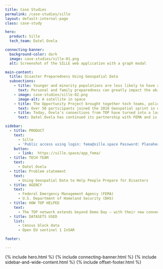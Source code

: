 ```yaml
---
title: Case Studies
permalink: /case-studies/sille
layout: default-internal-page
class: case-study

hero:
  product: Sille
  tech_team: Datel Ovela

connecting-banner:
  background-color: dark
  image: case-studies/sille-01.png
  alt: Screenshot of the SILLE web application with a graph modal

main-content:
  title: Disaster Preparedness Using Geospatial Data
  subsections:
    - title: Younger and minority populations are less likely to have an emergency plan.
      text: Personal and family preparedness can greatly impact the ability that individuals and communities have to successfully and rapidly recover from a disaster. However, in the 2016 National Household Preparedness Survey, only 45% of respondents reported having a household emergency plan. Additionally, people who consider preparedness part of everyday life tend to be 65 years of age or older, white and male, while people who intend to prepare but have yet to get started tend to be 45 years of age or younger, black or Hispanic, and have children.
    - image: case-studies/sille-02.png
      image-alt: A satellite in space 
    - title: The Opportunity Project brought together tech teams, policy and data experts, and community groups to build products using geospatial data to help all people prepare for disasters.
      text: Over 50 participants joined the 2018 Geospatial sprint in different roles. Each role contributed a different set of knowledge and skills that can help create better-informed digital products like Sille. Built by Ovela and informed by multiple product and data experts, Sille uses satellite data and Census block data so stakeholders can understand when a vulnerable structure, like a bridge or a building, has shifted and therefore might be more susceptible to failure or collapse in a disaster. This allows for first responders to prepare and target specific areas where they can target their emergency response to during or after a natural disaster.
    - title: Today, Ovela’s connections from TOP have turned into a lasting partnership.
      text: Datel Ovela has continued its partnership with FEMA and is testing the use of this product in New York City for earthquake response and in Miami for flooding.

sidebar:
  - title: PRODUCT
    text:
      - Sille
      - 'Public access using login: fema@sille.space Password: Planahead2019'
    button:
      - link:  https://sille.space/app_fema/
  - title: TECH TEAM
    text:
      - Datel Ovela
  - title: Problem statement
    text:
      - Using Geospatial Data to Help People Prepare for Disasters
  - title: AGENCY
    text:
      - Federal Emergency Management Agency (FEMA)
      - U.S. Department of Homeland Security (DHS)
  - title: HOW TOP HELPED
    text:
      - The TOP network extends beyond Demo Day — with their new connections, Ovela continues to work with FEMA in Puerto Rico and New York to expand their product.
  - title: DATASETS USED
    list:
      - Census block data
      - Open EU sentinel 1 InSAR

footer:

---
```


{% include hero.html %}
{% include connecting-banner.html %}
{% include sidebar-and-wide-content.html %}
{% include offset-footer.html %}

